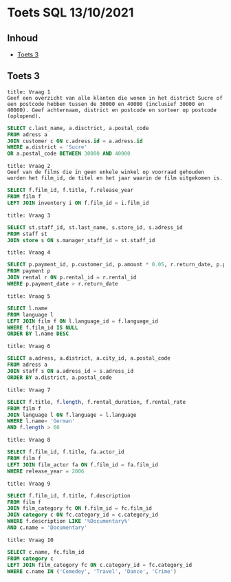 # Toets SQL 13/10/2021

## Inhoud

- [Toets 3](#Toets%203)

## Toets 3

```ad-quote
title: Vraag 1
Geef een overzicht van alle klanten die wonen in het district Sucre of een postcode hebben tussen de 30000 en 40000 (inclusief 30000 en 40000). Geef achternaam, district en postcode en sorteer op postcode (oplopend).
```

```sql
SELECT c.last_name, a.disctrict, a.postal_code
FROM adress a
JOIN customer c ON c.adress.id = a.adress.id
WHERE a.district = 'Sucre'
OR a.postal_code BETWEEN 30000 AND 40000
```

```ad-quote
title: Vraag 2
Geef van de films die in geen enkele winkel op voorraad gehouden worden het film_id, de titel en het jaar waarin de film uitgekomen is.
```

```sql
SELECT f.film_id, f.title, f.release_year
FROM film f 
LEFT JOIN inventory i ON f.film_id = i.film_id
```

```ad-quote
title: Vraag 3

```

```sql
SELECT st.staff_id, st.last_name, s.store_id, s.adress_id
FROM staff st
JOIN store s ON s.manager_staff_id = st.staff_id
```

```ad-quote
title: Vraag 4

```

```sql
SELECT p.payment_id, p.customer_id, p.amount * 0.05, r.return_date, p.payment_date
FROM payment p
JOIN rental r ON p.rental_id = r.rental_id
WHERE p.payment_date > r.return_date
```

```ad-quote
title: Vraag 5

```

```sql
SELECT l.name
FROM language l
LEFT JOIN film f ON l.language_id = f.language_id
WHERE f.film_id IS NULL
ORDER BY l.name DESC
```

```ad-quote
title: Vraag 6

```

```sql
SELECT a.adress, a.district, a.city_id, a.postal_code
FROM adress a
JOIN staff s ON a.adress_id = s.adress_id
ORDER BY a.district, a.postal_code
```

```ad-quote
title: Vraag 7

```

```sql
SELECT f.title, f.length, f.rental_duration, f.rental_rate
FROM film f
JOIN language l ON f.language = l.language
WHERE l.name= 'German'
AND f.length > 60
```

```ad-quote
title: Vraag 8

```

```sql
SELECT f.film_id, f.title, fa.actor_id
FROM film f
LEFT JOIN film_actor fa ON f.film_id = fa.film_id
WHERE release_year = 2006
```

```ad-quote
title: Vraag 9
```

```sql
SELECT f.film_id, f.title, f.description
FROM film f
JOIN film_category fc ON f.film_id = fc.film_id
JOIN category c ON fc.category_id = c.category_id
WHERE f.description LIKE '%Documentary%'
AND c.name = 'Documentary'
```

```ad-quote
title: Vraag 10

```

```sql
SELECT c.name, fc.film_id
FROM category c
LEFT JOIN film_category fc ON c.category_id = fc.category_id
WHERE c.name IN ('Comedey', 'Travel', 'Dance', 'Crime')
```